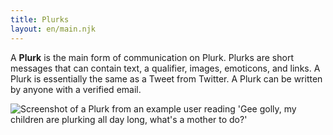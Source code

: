 ```yaml
---
title: Plurks
layout: en/main.njk
---
```

A **Plurk** is the main form of communication on Plurk. Plurks are short messages that can contain text, a qualifier, images, emoticons, and links. A Plurk is essentially the same as a Tweet from Twitter. A Plurk can be written by anyone with a verified email.

![Screenshot of a Plurk from an example user reading 'Gee golly, my children are plurking all day long, what's a mother to do?'](/media/engagement/plurks/index/example-plurk-usage.png)